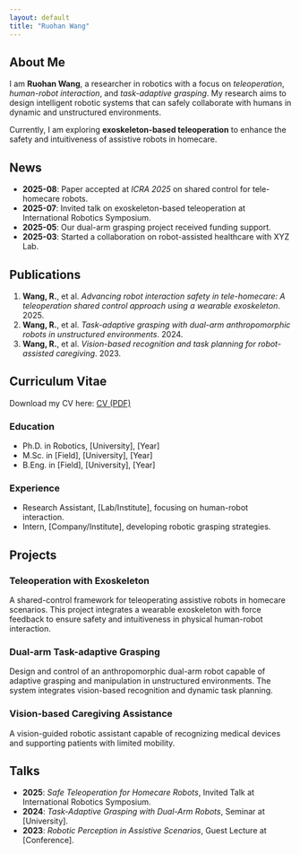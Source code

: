 ```yaml
---
layout: default
title: "Ruohan Wang"
---
```


<section id="about">
  <h2>About Me</h2>
  <p>
    I am <b>Ruohan Wang</b>, a researcher in robotics with a focus on
    <i>teleoperation</i>, <i>human-robot interaction</i>, and 
    <i>task-adaptive grasping</i>.  
    My research aims to design intelligent robotic systems that can 
    safely collaborate with humans in dynamic and unstructured environments.  
  </p>
  <p>
    Currently, I am exploring <b>exoskeleton-based teleoperation</b> to enhance 
    the safety and intuitiveness of assistive robots in homecare.  
  </p>
</section>

<section id="news">
  <h2>News</h2>
  <ul>
    <li><b>2025-08</b>: Paper accepted at <i>ICRA 2025</i> on shared control for tele-homecare robots.</li>
    <li><b>2025-07</b>: Invited talk on exoskeleton-based teleoperation at International Robotics Symposium.</li>
    <li><b>2025-05</b>: Our dual-arm grasping project received funding support.</li>
    <li><b>2025-03</b>: Started a collaboration on robot-assisted healthcare with XYZ Lab.</li>
  </ul>
</section>

<section id="publications">
  <h2>Publications</h2>
  <ol>
    <li>
      <b>Wang, R.</b>, et al. 
      <i>Advancing robot interaction safety in tele-homecare: 
      A teleoperation shared control approach using a wearable exoskeleton</i>. 2025.
    </li>
    <li>
      <b>Wang, R.</b>, et al. 
      <i>Task-adaptive grasping with dual-arm anthropomorphic robots in unstructured environments</i>. 2024.
    </li>
    <li>
      <b>Wang, R.</b>, et al. 
      <i>Vision-based recognition and task planning for robot-assisted caregiving</i>. 2023.
    </li>
  </ol>
</section>

<section id="cv">
  <h2>Curriculum Vitae</h2>
  <p>
    Download my CV here: <a href="/files/CV.pdf" target="_blank">CV (PDF)</a>
  </p>
  <h3>Education</h3>
  <ul>
    <li>Ph.D. in Robotics, [University], [Year]</li>
    <li>M.Sc. in [Field], [University], [Year]</li>
    <li>B.Eng. in [Field], [University], [Year]</li>
  </ul>

  <h3>Experience</h3>
  <ul>
    <li>Research Assistant, [Lab/Institute], focusing on human-robot interaction.</li>
    <li>Intern, [Company/Institute], developing robotic grasping strategies.</li>
  </ul>
</section>

<section id="projects">
  <h2>Projects</h2>
  <h3>Teleoperation with Exoskeleton</h3>
  <p>
    A shared-control framework for teleoperating assistive robots in homecare scenarios. 
    This project integrates a wearable exoskeleton with force feedback to ensure 
    safety and intuitiveness in physical human-robot interaction.
  </p>

  <h3>Dual-arm Task-adaptive Grasping</h3>
  <p>
    Design and control of an anthropomorphic dual-arm robot capable of 
    adaptive grasping and manipulation in unstructured environments. 
    The system integrates vision-based recognition and dynamic task planning.
  </p>

  <h3>Vision-based Caregiving Assistance</h3>
  <p>
    A vision-guided robotic assistant capable of recognizing medical devices 
    and supporting patients with limited mobility.  
  </p>
</section>

<section id="talks">
  <h2>Talks</h2>
  <ul>
    <li><b>2025</b>: <i>Safe Teleoperation for Homecare Robots</i>, Invited Talk at International Robotics Symposium.</li>
    <li><b>2024</b>: <i>Task-Adaptive Grasping with Dual-Arm Robots</i>, Seminar at [University].</li>
    <li><b>2023</b>: <i>Robotic Perception in Assistive Scenarios</i>, Guest Lecture at [Conference].</li>
  </ul>
</section>
